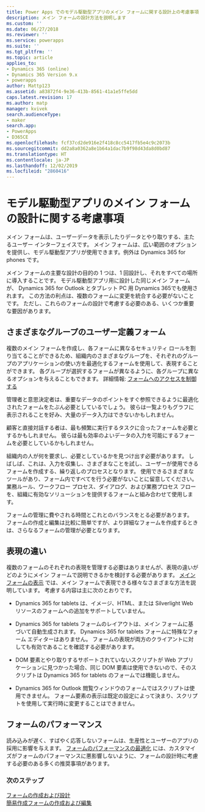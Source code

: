```yaml
---
title: Power Apps でのモデル駆動型アプリのメイン フォームに関する設計上の考慮事項 | MicrosoftDocs
description: メイン フォームの設計方法を説明します
ms.custom: ''
ms.date: 06/27/2018
ms.reviewer: ''
ms.service: powerapps
ms.suite: ''
ms.tgt_pltfrm: ''
ms.topic: article
applies_to:
- Dynamics 365 (online)
- Dynamics 365 Version 9.x
- powerapps
author: Mattp123
ms.assetid: a83872f4-9e36-413b-8561-41a1e5ffe5dd
caps.latest.revision: 17
ms.author: matp
manager: kvivek
search.audienceType:
- maker
search.app:
- PowerApps
- D365CE
ms.openlocfilehash: fcf37cd2de916e2f418c8cc5417fb5e4c9c2073b
ms.sourcegitcommit: dd2a8a0362a8e1b64a1dac7b9f98d43da8d0bd87
ms.translationtype: HT
ms.contentlocale: ja-JP
ms.lasthandoff: 12/02/2019
ms.locfileid: "2860416"
---
```

# <a name="design-considerations-for-model-driven-app-main-forms"></a>モデル駆動型アプリのメイン フォームの設計に関する考慮事項

メイン フォームは、ユーザーデータを表示したりデータとやり取りする、主たるユーザー インターフェイスです。 メイン フォームは、広い範囲のオプションを提供し、モデル駆動型アプリが使用できます。例外は Dynamics 365 for phones です。  
  
 メイン フォームの主要な設計の目的の 1 つは、1 回設計し、それをすべての場所に導入することです。 モデル駆動型アプリ用に設計した同じメイン フォームが、 Dynamics 365 for Outlook とタブレット PC 用 Dynamics 365でも使用されます。 この方法の利点は、複数のフォームに変更を統合する必要がないことです。 ただし、これらのフォームの設計で考慮する必要のある、いくつか重要な要因があります。  
  
<a name="BKMK_CustomFormsForGroups"></a>   

## <a name="custom-forms-for-different-groups"></a>さまざまなグループのユーザー定義フォーム  
 複数のメイン フォームを作成し、各フォームに異なるセキュリティ ロールを割り当てることができるため、組織内のさまざまなグループを、それぞれのグループのアプリケーションの使い方を最適化するフォームを使用して、表現することができます。 各グループが選択するフォームが異なるように、各グループに異なるオプションを与えることもできます。 詳細情報: [フォームへのアクセスを制御する](control-access-forms.md)  
  
 管理者と意思決定者は、重要なデータのポイントをすぐ参照できるように最適化されたフォームをたぶん必要としているでしょう。 彼らは一覧よりもグラフに表示されることを好み、大量のデータ入力はできないかもしれません。  
  
 顧客と直接対話する者は、最も頻繁に実行するタスクに合ったフォームを必要とするかもしれません。 彼らは最も効率のよいデータの入力を可能にするフォームを必要としているかもしれません。  
  
 組織内の人が何を要求し、必要としているかを見つけ出す必要があります。 しばしば、これは、入力を収集し、さまざまなことを試し、ユーザーが使用できるフォームを作成する、繰り返しのプロセスとなります。 使用できるさまざまなツールがあり、フォーム内ですべてを行う必要がないことに留意してください。 業務ルール、ワークフロー プロセス、ダイアログ、および業務プロセス フローを、組織に有効なソリューションを提供するフォームと組み合わせて使用します。  
  
 フォームの管理に費やされる時間とこれとのバランスをとる必要があります。 フォームの作成と編集は比較に簡単ですが、より詳細なフォームを作成するときは、さらなるフォームの管理が必要となります。  
  
<a name="BKMK_PresentationDifferences"></a>   
## <a name="presentation-differences"></a>表現の違い  
 複数のフォームのそれぞれの表現を管理する必要はありませんが、表現の違いがどのようにメイン フォームで説明できるかを検討する必要があります。 [メイン フォームの表示](main-form-presentations.md) では、メイン フォームで表現できる様々なさまざまな方法を説明しています。 考慮する内容は主に次のとおりです。  
  
- Dynamics 365 for tablets は、イメージ、HTML、または Silverlight Web リソースのフォームへの追加をサポートしていません。  
  
-   Dynamics 365 for tablets フォームのレイアウトは、メイン フォームに基づいて自動生成されます。 Dynamics 365 for tablets フォームに特殊なフォーム エディターはありません。 フォームの表現が両方のクライアントに対しても有効であることを確認する必要があります。  
  
-   DOM 要素とやり取りするサポートされていないスクリプトが Web アプリケーションに見つかった場合、同じ DOM 要素は使用できないので、そのスクリプトは Dynamics 365 for tablets のフォームでは機能しません。  
  
- Dynamics 365 for Outlook 閲覧ウィンドウのフォームではスクリプトは使用できません。 フォーム要素の表示は既定の設定によって決まり、スクリプトを使用して実行時に変更することはできません。  
  
<a name="BKMK_FormPerformance"></a>   
## <a name="form-performance"></a>フォームのパフォーマンス  
 読み込みが遅く、すばやく応答しないフォームは、生産性とユーザーのアプリの採用に影響を与えます。 [フォームのパフォーマンスの最適化](optimize-form-performance.md) には、カスタマイズがフォームのパフォーマンスに悪影響しないように、フォームの設計時に考慮する必要のある多くの推奨事項があります。  
  
### <a name="next-steps"></a>次のステップ 
 [フォームの作成および設計](create-design-forms.md)    
 [簡易作成フォームの作成および編集](create-edit-quick-create-forms.md)   

 
